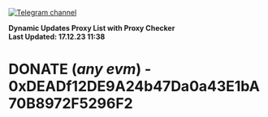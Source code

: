 [![Telegram channel](https://img.shields.io/endpoint?url=https://runkit.io/damiankrawczyk/telegram-badge/branches/master?url=https://t.me/n4z4v0d)](https://t.me/n4z4v0d) 

**Dynamic Updates Proxy List with Proxy Checker**  
**Last Updated: 17.12.23 11:38**

# DONATE (_any evm_) - 0xDEADf12DE9A24b47Da0a43E1bA70B8972F5296F2
